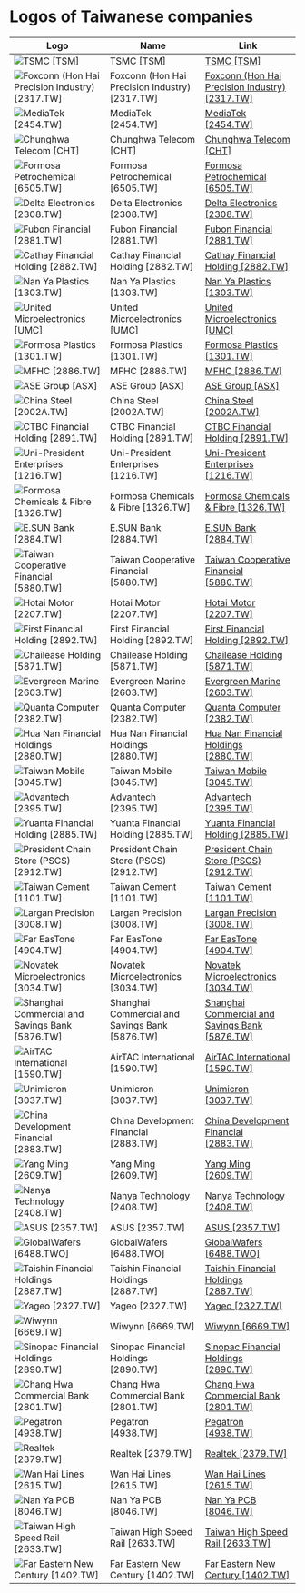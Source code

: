 # Logos of Taiwanese companies

| Logo | Name  | Link |
| ---- | ----  | ---- |
| ![TSMC [TSM]](/img/128/TSM-d11fba99.png) | TSMC [TSM] | [TSMC [TSM]](tsmc/logo/)
| ![Foxconn (Hon Hai Precision Industry) [2317.TW]](/img/128/2317.TW-b956dcb4.png) | Foxconn (Hon Hai Precision Industry) [2317.TW] | [Foxconn (Hon Hai Precision Industry) [2317.TW]](foxconn/logo/)
| ![MediaTek [2454.TW]](/img/128/2454.TW-70f13c58.png) | MediaTek [2454.TW] | [MediaTek [2454.TW]](mediatek/logo/)
| ![Chunghwa Telecom [CHT]](/img/128/CHT-157b9f5a.png) | Chunghwa Telecom [CHT] | [Chunghwa Telecom [CHT]](chunghwa-telecom/logo/)
| ![Formosa Petrochemical [6505.TW]](/img/128/6505.TW-ce89fb7a.png) | Formosa Petrochemical [6505.TW] | [Formosa Petrochemical [6505.TW]](formosa-petrochemical/logo/)
| ![Delta Electronics [2308.TW]](/img/128/2308.TW-e0abe7ec.png) | Delta Electronics [2308.TW] | [Delta Electronics [2308.TW]](delta-electronics/logo/)
| ![Fubon Financial [2881.TW]](/img/128/2881.TW-38eac2ad.png) | Fubon Financial [2881.TW] | [Fubon Financial [2881.TW]](fubon-financial/logo/)
| ![Cathay Financial Holding [2882.TW]](/img/128/2882.TW-95022a99.png) | Cathay Financial Holding [2882.TW] | [Cathay Financial Holding [2882.TW]](cathay-financial-holding/logo/)
| ![Nan Ya Plastics [1303.TW]](/img/128/1303.TW-ee498553.png) | Nan Ya Plastics [1303.TW] | [Nan Ya Plastics [1303.TW]](nan-ya-plastics/logo/)
| ![United Microelectronics [UMC]](/img/128/UMC-b4de4220.png) | United Microelectronics [UMC] | [United Microelectronics [UMC]](united-microelectronics/logo/)
| ![Formosa Plastics [1301.TW]](/img/128/1301.TW-eed90854.png) | Formosa Plastics [1301.TW] | [Formosa Plastics [1301.TW]](formosa-plastics/logo/)
| ![MFHC [2886.TW]](/img/128/2886.TW-3a76e290.png) | MFHC [2886.TW] | [MFHC [2886.TW]](mfhc/logo/)
| ![ASE Group [ASX]](/img/128/ASX-b7e5b47c.png) | ASE Group [ASX] | [ASE Group [ASX]](ase-group/logo/)
| ![China Steel [2002A.TW]](/img/128/2002A.TW-57ae9d08.png) | China Steel [2002A.TW] | [China Steel [2002A.TW]](china-steel/logo/)
| ![CTBC Financial Holding [2891.TW]](/img/128/2891.TW-511e0f2a.png) | CTBC Financial Holding [2891.TW] | [CTBC Financial Holding [2891.TW]](ctbc-financial-holding/logo/)
| ![Uni-President Enterprises [1216.TW]](/img/128/1216.TW-c1286eaa.png) | Uni-President Enterprises [1216.TW] | [Uni-President Enterprises [1216.TW]](uni-president-enterprises/logo/)
| ![Formosa Chemicals & Fibre [1326.TW]](/img/128/1326.TW-6867c567.png) | Formosa Chemicals & Fibre [1326.TW] | [Formosa Chemicals & Fibre [1326.TW]](formosa-chemicals-and-fibre/logo/)
| ![E.SUN Bank [2884.TW]](/img/128/2884.TW-79d53343.png) | E.SUN Bank [2884.TW] | [E.SUN Bank [2884.TW]](esun-bank/logo/)
| ![Taiwan Cooperative Financial [5880.TW]](/img/128/5880.TW-fd035138.png) | Taiwan Cooperative Financial [5880.TW] | [Taiwan Cooperative Financial [5880.TW]](taiwan-cooperative-financial/logo/)
| ![Hotai Motor [2207.TW]](/img/128/2207.TW-fdfdfd81.png) | Hotai Motor [2207.TW] | [Hotai Motor [2207.TW]](hotai-motor/logo/)
| ![First Financial Holding [2892.TW]](/img/128/2892.TW-9e0121a4.png) | First Financial Holding [2892.TW] | [First Financial Holding [2892.TW]](first-financial-holding/logo/)
| ![Chailease Holding [5871.TW]](/img/128/5871.TW-2f3a60e6.png) | Chailease Holding [5871.TW] | [Chailease Holding [5871.TW]](chailease-holding/logo/)
| ![Evergreen Marine [2603.TW]](/img/128/2603.TW-e6126d58.png) | Evergreen Marine [2603.TW] | [Evergreen Marine [2603.TW]](evergreen-marine/logo/)
| ![Quanta Computer [2382.TW]](/img/128/2382.TW-90678681.png) | Quanta Computer [2382.TW] | [Quanta Computer [2382.TW]](quanta-computer/logo/)
| ![Hua Nan Financial Holdings [2880.TW]](/img/128/2880.TW-2c290333.png) | Hua Nan Financial Holdings [2880.TW] | [Hua Nan Financial Holdings [2880.TW]](hua-nan-financial-holdings/logo/)
| ![Taiwan Mobile [3045.TW]](/img/128/3045.TW-c0bc3014.png) | Taiwan Mobile [3045.TW] | [Taiwan Mobile [3045.TW]](taiwan-mobile/logo/)
| ![Advantech [2395.TW]](/img/128/2395.TW-2384aa41.png) | Advantech [2395.TW] | [Advantech [2395.TW]](advantech/logo/)
| ![Yuanta Financial Holding [2885.TW]](/img/128/2885.TW-25f7c0a5.png) | Yuanta Financial Holding [2885.TW] | [Yuanta Financial Holding [2885.TW]](yuanta-financial-holding/logo/)
| ![President Chain Store (PSCS) [2912.TW]](/img/128/2912.TW-d0862f8e.png) | President Chain Store (PSCS) [2912.TW] | [President Chain Store (PSCS) [2912.TW]](president-chain-store-pscs/logo/)
| ![Taiwan Cement [1101.TW]](/img/128/1101.TW-3f72a051.png) | Taiwan Cement [1101.TW] | [Taiwan Cement [1101.TW]](taiwan-cement/logo/)
| ![Largan Precision [3008.TW]](/img/128/3008.TW-a636b82f.png) | Largan Precision [3008.TW] | [Largan Precision [3008.TW]](largan-precision/logo/)
| ![Far EasTone [4904.TW]](/img/128/4904.TW-0a040db4.png) | Far EasTone [4904.TW] | [Far EasTone [4904.TW]](far-eastone/logo/)
| ![Novatek Microelectronics [3034.TW]](/img/128/3034.TW-0f9b9fe7.png) | Novatek Microelectronics [3034.TW] | [Novatek Microelectronics [3034.TW]](novatek-microelectronics/logo/)
| ![Shanghai Commercial and Savings Bank [5876.TW]](/img/128/5876.TW-e7a2de2a.png) | Shanghai Commercial and Savings Bank [5876.TW] | [Shanghai Commercial and Savings Bank [5876.TW]](shanghai-commercial-and-savings-bank/logo/)
| ![AirTAC International [1590.TW]](/img/128/1590.TW-c56f47f7.png) | AirTAC International [1590.TW] | [AirTAC International [1590.TW]](airtac-international/logo/)
| ![Unimicron [3037.TW]](/img/128/3037.TW-65e2a05a.png) | Unimicron [3037.TW] | [Unimicron [3037.TW]](unimicron/logo/)
| ![China Development Financial [2883.TW]](/img/128/2883.TW-27ce1ede.png) | China Development Financial [2883.TW] | [China Development Financial [2883.TW]](china-development-financial/logo/)
| ![Yang Ming [2609.TW]](/img/128/2609.TW-44d99ad2.png) | Yang Ming [2609.TW] | [Yang Ming [2609.TW]](yang-ming/logo/)
| ![Nanya Technology [2408.TW]](/img/128/2408.TW-0f83ab9a.png) | Nanya Technology [2408.TW] | [Nanya Technology [2408.TW]](nanya-technology/logo/)
| ![ASUS [2357.TW]](/img/128/2357.TW-136d5d4d.png) | ASUS [2357.TW] | [ASUS [2357.TW]](asus/logo/)
| ![GlobalWafers [6488.TWO]](/img/128/6488.TWO-5952aaa5.png) | GlobalWafers [6488.TWO] | [GlobalWafers [6488.TWO]](globalwafers/logo/)
| ![Taishin Financial Holdings [2887.TW]](/img/128/2887.TW-5862f027.png) | Taishin Financial Holdings [2887.TW] | [Taishin Financial Holdings [2887.TW]](taishin-financial-holdings/logo/)
| ![Yageo [2327.TW]](/img/128/2327.TW-0196b7c8.png) | Yageo [2327.TW] | [Yageo [2327.TW]](yageo/logo/)
| ![Wiwynn [6669.TW]](/img/128/6669.TW-dff1772a.png) | Wiwynn [6669.TW] | [Wiwynn [6669.TW]](wiwynn/logo/)
| ![Sinopac Financial Holdings [2890.TW]](/img/128/2890.TW-56b83be0.png) | Sinopac Financial Holdings [2890.TW] | [Sinopac Financial Holdings [2890.TW]](sinopac-financial-holdings/logo/)
| ![Chang Hwa Commercial Bank [2801.TW]](/img/128/2801.TW-0ae96996.png) | Chang Hwa Commercial Bank [2801.TW] | [Chang Hwa Commercial Bank [2801.TW]](chang-hwa-commercial-bank/logo/)
| ![Pegatron [4938.TW]](/img/128/4938.TW-1a2da02a.png) | Pegatron [4938.TW] | [Pegatron [4938.TW]](pegatron/logo/)
| ![Realtek [2379.TW]](/img/128/2379.TW-eb229d29.png) | Realtek [2379.TW] | [Realtek [2379.TW]](realtek/logo/)
| ![Wan Hai Lines [2615.TW]](/img/128/2615.TW-37b6d1a8.png) | Wan Hai Lines [2615.TW] | [Wan Hai Lines [2615.TW]](wan-hai-lines/logo/)
| ![Nan Ya PCB [8046.TW]](/img/128/8046.TW-a908ef52.png) | Nan Ya PCB [8046.TW] | [Nan Ya PCB [8046.TW]](nan-y-pcb/logo/)
| ![Taiwan High Speed Rail [2633.TW]](/img/128/2633.TW-1e959eb6.png) | Taiwan High Speed Rail [2633.TW] | [Taiwan High Speed Rail [2633.TW]](taiwan-high-speed-rail/logo/)
| ![Far Eastern New Century [1402.TW]](/img/128/1402.TW-dcc6bd1c.png) | Far Eastern New Century [1402.TW] | [Far Eastern New Century [1402.TW]](far-eastern-new-century/logo/)
